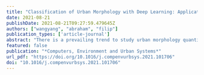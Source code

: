 ```yaml
---
title: "Classification of Urban Morphology with Deep Learning: Application on Urban Vitality"
date: 2021-08-21
publishDate: 2021-08-21T09:27:59.479645Z
authors: ["wangyang", "abraham", "filip"]
publication_types: ['article-journal']
abstract: "There is a prevailing trend to study urban morphology quantitatively thanks to the growing accessibility to various forms of spatial big data, increasing computing power, and use cases benefiting from such information. The methods developed up to now measure urban morphology with numerical indices describing density, proportion, and mixture, but they do not directly represent morphological features from the human's visual and intuitive perspective. We take the first step to bridge the gap by proposing a deep learning-based technique to automatically classify road networks into four classes on a visual basis. The method is implemented by generating an image of the street network (Colored Road Hierarchy Diagram), which we introduce in this paper, and classifying it using a deep convolutional neural network (ResNet-34). The model achieves an overall classification accuracy of 0.875. Nine cities around the world are selected as the study areas with their road networks acquired from OpenStreetMap. Latent subgroups among the cities are uncovered through clustering on the percentage of each road network category. In the subsequent part of the paper, we focus on the usability of such classification: we apply our method in a case study of urban vitality prediction. An advanced tree-based regression model (LightGBM) is for the first time designated to establish the relationship between morphological indices and vitality indicators. The effect of road network classification is found to be small but positively associated with urban vitality. This work expands the toolkit of quantitative urban morphology study with new techniques, supporting further studies in the future."
featured: false
publication: "*Computers, Environment and Urban Systems*"
url_pdf: "https://doi.org/10.1016/j.compenvurbsys.2021.101706"
doi: "10.1016/j.compenvurbsys.2021.101706"
---
```

